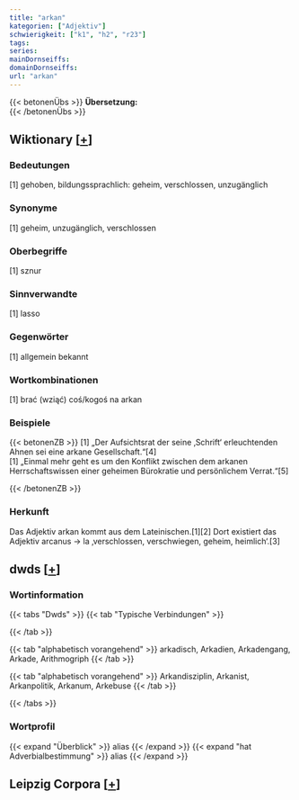 ```yaml
---
title: "arkan"
kategorien: ["Adjektiv"]
schwierigkeit: ["k1", "h2", "r23"]
tags:
series:
mainDornseiffs:
domainDornseiffs:
url: "arkan"
---
```


{{< betonenÜbs >}}
**Übersetzung:**  
{{< /betonenÜbs >}}

## Wiktionary [[+](https://de.wiktionary.org/wiki/arkan)]

### Bedeutungen
[1] gehoben, bildungssprachlich: geheim, verschlossen, unzugänglich  

### Synonyme
[1] geheim, unzugänglich, verschlossen  

### Oberbegriffe
[1] sznur  

### Sinnverwandte
[1] lasso  

### Gegenwörter
[1] allgemein bekannt  

### Wortkombinationen
[1] brać (wziąć) coś/kogoś na arkan  

### Beispiele
{{< betonenZB >}}
[1] „Der Aufsichtsrat der seine ‚Schrift‘ erleuchtenden Ahnen sei eine arkane Gesellschaft.“[4]  
[1] „Einmal mehr geht es um den Konflikt zwischen dem arkanen Herrschaftswissen einer geheimen Bürokratie und persönlichem Verrat.“[5]  

{{< /betonenZB >}}
### Herkunft
Das Adjektiv arkan kommt aus dem Lateinischen.[1][2] Dort existiert das Adjektiv arcanus → la ‚verschlossen, verschwiegen, geheim, heimlich‘.[3]  



## dwds [[+](https://www.dwds.de/wb/arkan)]

### Wortinformation
{{< tabs "Dwds" >}}
{{< tab "Typische Verbindungen" >}}

{{< /tab >}}

{{< tab "alphabetisch vorangehend" >}}
arkadisch, Arkadien, Arkadengang, Arkade, Arithmogriph
{{< /tab >}}

{{< tab "alphabetisch vorangehend" >}}
Arkandisziplin, Arkanist, Arkanpolitik, Arkanum, Arkebuse
{{< /tab >}}

{{< /tabs >}}

### Wortprofil
{{< expand "Überblick" >}} alias {{< /expand >}}
{{< expand "hat Adverbialbestimmung" >}} alias {{< /expand >}}

## Leipzig Corpora [[+](https://corpora.uni-leipzig.de/en/res?word=arkan&corpusId=deu_newscrawl-public_2018)]

